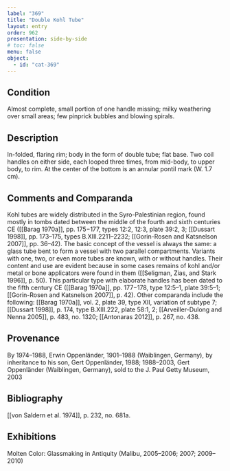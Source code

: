 ```yaml
---
label: "369"
title: "Double Kohl Tube"
layout: entry
order: 962
presentation: side-by-side
# toc: false
menu: false
object:
  - id: "cat-369"
---
```


## Condition

Almost complete, small portion of one handle missing; milky weathering over small areas; few pinprick bubbles and blowing spirals.

## Description

In-folded, flaring rim; body in the form of double tube; flat base. Two coil handles on either side, each looped three times, from mid-body, to upper body, to rim. At the center of the bottom is an annular pontil mark (W. 1.7 cm).

## Comments and Comparanda

Kohl tubes are widely distributed in the Syro-Palestinian region, found mostly in tombs dated between the middle of the fourth and sixth centuries CE ([[Barag 1970a]], pp. 175−177, types 12:2, 12:3, plate 39:2, 3; [[Dussart 1998]], pp. 173–175, types B.XIII.2211–2232; [[Gorin-Rosen and Katsnelson 2007]], pp. 36–42). The basic concept of the vessel is always the same: a glass tube bent to form a vessel with two parallel compartments. Variants with one, two, or even more tubes are known, with or without handles. Their content and use are evident because in some cases remains of kohl and/or metal or bone applicators were found in them ([[Seligman, Zias, and Stark 1996]], p. 50). This particular type with elaborate handles has been dated to the fifth century CE ([[Barag 1970a]], pp. 177−178, type 12:5–1, plate 39:5–1; [[Gorin-Rosen and Katsnelson 2007]], p. 42). Other comparanda include the following: [[Barag 1970a]], vol. 2, plate 39, type XII, variation of subtype 7; [[Dussart 1998]], p. 174, type B.XIII.222, plate 58:1, 2; [[Arveiller-Dulong and Nenna 2005]], p. 483, no. 1320; [[Antonaras 2012]], p. 267, no. 438.

## Provenance

By 1974–1988, Erwin Oppenländer, 1901–1988 (Waiblingen, Germany), by inheritance to his son, Gert Oppenländer, 1988; 1988–2003, Gert Oppenländer (Waiblingen, Germany), sold to the J. Paul Getty Museum, 2003

## Bibliography

[[von Saldern et al. 1974]], p. 232, no. 681a.

## Exhibitions

Molten Color: Glassmaking in Antiquity (Malibu, 2005–2006; 2007; 2009–2010)